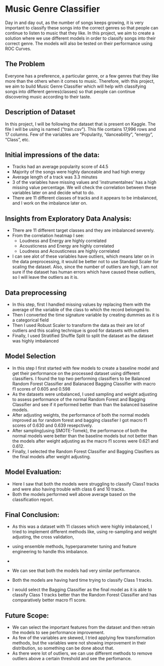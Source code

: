 # Music Genre Classifier
Day in and day out, as the number of songs keeps growing, it is very important to classify 
these songs into the correct genres so that people can continue to listen to music that they like.
In this project, we aim to create a solution where we use different models in order to classify 
songs into their correct genre. The models will also be tested on their performance using ROC 
Curves.

## The Problem
Everyone has a preference, a particular genre, or a few genres that they like more than the 
others when it comes to music. Therefore, with this project, we aim to build Music Genre 
Classifier which will help with classifying songs into different genres(classes) so that people can continue discovering music according to their taste.

## Description of Dataset
In this project, I will be following the dataset that is present on Kaggle. The file I will be using is named ("train.csv"). This file contains 17,996 rows and 17 columns. Few of the variables are 
“Popularity, “danceability”, “energy”, “Class”, etc.

## Initial impressions of the data:
*   Tracks had an average popularity score of 44.5
*   Majority of the songs were highly danceable and had high energy
*   Average length of a track was 3.3 minutes
*   3 of the variables have missing values and 'instrumentalnes' has a high missing value percentage. We will check the correlation between these variables later on and decide what to do.
*   There are 11 different classes of tracks and it appears to be imbalanced, and I work on the imbalance later on.

## Insights from Exploratory Data Analysis:
- There are 11 different target classes and they are imbalanced severely.
- From the correlation heatmap I see:
  - Loudness and Energy are highly correlated
  - Acousticness and Energy are highly correlated
  - Loudness and Acousticness are highly correlated
- I can see alot of these variables have outliers, which means later on in the data preprocessing, it would be better not to use Standard Scaler for scaling the dataset. Also, since the number of outliers are high, I am not sure if the dataset has human errors which have caused these outliers, so I will leave the outliers as it is.

## Data preprocessing
- In this step, first I handled missing values by replacing them with the average of the variable of the class to which the record belonged to.
- Then I converted the time signature variable by creating dummies as it is a categorical field
- Then I used Robust Scaler to transform the data as their are lot of outliers and this scaling technique is good for datasets with outliers
- Finally, I used Stratified Shuffle Split to split the dataset as the dataset was highly imbalanced

## Model Selection
- In this step I first started with few models to create a baseline model and get their performance on the processed dataset using different classifiers.
  I found the top two performing classifiers to be Balanced Random Forest Classifier and Balanaced Bagging Classifier with macro f1 scores of 0.605 and 0.598
- As the datasets were unbalanced, I used sampling and weight adjusting to assess performance of the normal Random Forest and Bagging Classifier and see if it performed
  better than than the balanced baseline models.
- After adjusting weights, the performance of both the normal models improved as for random forest and bagging classfier I got macro f1 scores of 0.630 and 0.639 resepctively.
- After sampling(using SMOTE-Tomek), the performance of both the normal models were better than the baseline models but not better than the models after weight adjusting as the macro f1 scores were 0.621 and 0.612.
- Finally, I selected the Random Forest Classifier and Bagging Clasifiers as the final models after weight adjusting.

## Model Evaluation:
- Here I saw that both the models were struggling to classify Class1 tracks and were also having trouble with class 6 and 10 tracks.
- Both the models performed well above average based on the classification report.

## Final Conclusion:
- As this was a dataset with 11 classes which were highly imbalanced, I tried to implement different methods like, using re-sampling and weight adjusting, the cross validation,
- using ensemble methods, hyperparameter tuning and feature engineering to handle this imbalance.
-   
- We can see that both the models had very similar performance.

- Both the models are having hard time trying to classify Class 1 tracks.

- I would select the Bagging Classifier as the final model as it is able to classify Class 1 tracks better than the Random Forest Classifier and has comparatively better macro f1 score.

## Future Scope:
- We can select the important features from the dataset and then retrain the models to see performance improvement.
- As few of the variables are skewed, I tried applying few transformation methods, but the variables were not showing improvement in their distribution, so something can be done about that.
- As there were lot of outliers, we can use different methods to remove outliers above a certain threshold and see the perfomance.
